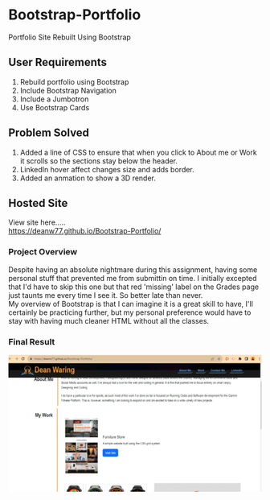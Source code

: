 # Bootstrap-Portfolio

Portfolio Site Rebuilt Using Bootstrap 

## User Requirements

1) Rebuild portfolio using Bootstrap  
2) Include Bootstrap Navigation
3) Include a Jumbotron
4) Use Bootstrap Cards

## Problem Solved

1) Added a line of CSS to ensure that when you click to About me or Work it scrolls so the sections stay below the header.
2) LinkedIn hover affect changes size and adds border.
3) Added an anmation to show a 3D render.

## Hosted Site

View site here..... <br>
https://deanw77.github.io/Bootstrap-Portfolio/

### Project Overview

Despite having an absolute nightmare during this assignment, having some personal stuff that prevented me from submittin on time. 
I initially excepted that I'd have to skip this one but that red 'missing' label on the Grades page just taunts me every time I see it. So better late than never. <br>
My overview of Bootstrap is that I can imagine it is a great skill to have, I'll certainly be practicing further, but my personal preference would have to stay with having much cleaner HTML without all the classes. 

### Final Result

![Final Product](images/screenshot.jpg)

